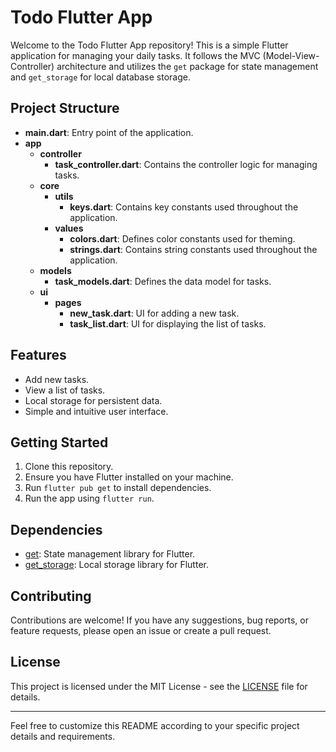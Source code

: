 # Todo Flutter App

Welcome to the Todo Flutter App repository! This is a simple Flutter application for managing your daily tasks. It follows the MVC (Model-View-Controller) architecture and utilizes the `get` package for state management and `get_storage` for local database storage.

## Project Structure

- **main.dart**: Entry point of the application.
- **app**
  - **controller**
    - **task_controller.dart**: Contains the controller logic for managing tasks.
  - **core**
    - **utils**
      - **keys.dart**: Contains key constants used throughout the application.
    - **values**
      - **colors.dart**: Defines color constants used for theming.
      - **strings.dart**: Contains string constants used throughout the application.
  - **models**
    - **task_models.dart**: Defines the data model for tasks.
  - **ui**
    - **pages**
      - **new_task.dart**: UI for adding a new task.
      - **task_list.dart**: UI for displaying the list of tasks.

## Features

- Add new tasks.
- View a list of tasks.
- Local storage for persistent data.
- Simple and intuitive user interface.

## Getting Started

1. Clone this repository.
2. Ensure you have Flutter installed on your machine.
3. Run `flutter pub get` to install dependencies.
4. Run the app using `flutter run`.

## Dependencies

- [get](https://pub.dev/packages/get): State management library for Flutter.
- [get_storage](https://pub.dev/packages/get_storage): Local storage library for Flutter.

## Contributing

Contributions are welcome! If you have any suggestions, bug reports, or feature requests, please open an issue or create a pull request.

## License

This project is licensed under the MIT License - see the [LICENSE](LICENSE) file for details.

---

Feel free to customize this README according to your specific project details and requirements.

